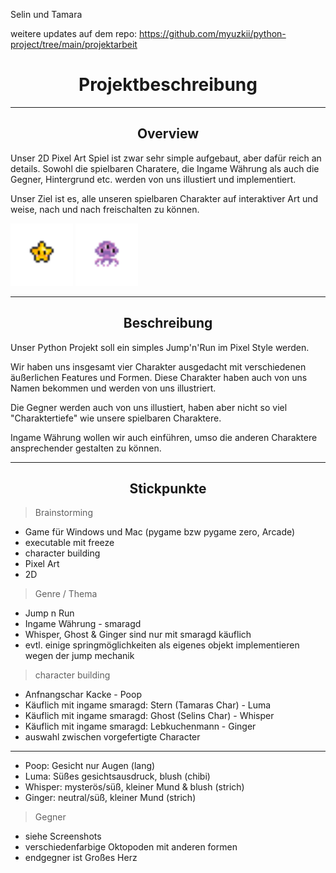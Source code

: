 
$\text{Selin \ und \ Tamara}$

weitere updates auf dem repo: https://github.com/myuzkii/python-project/tree/main/projektarbeit
# $$\text{Projektbeschreibung}$$
--------------------------------------------------------------------
## $$\text{Overview}$$

Unser 2D Pixel Art Spiel ist zwar sehr simple aufgebaut, aber dafür reich an details. Sowohl die spielbaren Charatere, die Ingame Währung als auch die Gegner, Hintergrund etc. werden von uns illustiert und implementiert. 

Unser Ziel ist es, alle unseren spielbaren Charakter auf interaktiver Art und weise, nach und nach freischalten zu können. 

<p align="left">
  <img src="projektarbeit/assets/luma1.png" height="100" width="100">
  <img src="projektarbeit/assets/oktar1.png" height="100" width="100">
</p>

--------------------------------------------------------------------
## $$\text{Beschreibung}$$
Unser Python Projekt soll ein simples Jump'n'Run im Pixel Style werden. 

Wir haben uns insgesamt vier Charakter ausgedacht mit verschiedenen äußerlichen Features und Formen. Diese Charakter haben auch von uns Namen bekommen und werden von uns illustriert. 

Die Gegner werden auch von uns illustiert, haben aber nicht so viel "Charaktertiefe" wie unsere spielbaren Charaktere. 

Ingame Währung wollen wir auch einführen, umso die anderen Charaktere ansprechender gestalten zu können. 

--------------------------------------------------------------------
## $$\text{Stickpunkte}$$
> $\text{Brainstorming}$
+ Game für Windows und Mac (pygame bzw pygame zero, Arcade)
+ executable mit freeze
+ character building
+ Pixel Art
+ 2D

> $\text{Genre / Thema}$
+ Jump n Run
+ Ingame Währung - smaragd
+ Whisper, Ghost & Ginger sind nur mit smaragd käuflich
+ evtl. einige springmöglichkeiten als eigenes objekt implementieren wegen der jump mechanik

> $\text{character building}$
+ Anfnangschar Kacke - Poop
+ Käuflich mit ingame smaragd: Stern (Tamaras Char) - Luma
+ Käuflich mit ingame smaragd: Ghost (Selins Char) - Whisper
+ Käuflich mit ingame smaragd: Lebkuchenmann - Ginger
+ auswahl zwischen vorgefertigte Character 
--------------------------------------------------------------------
+ Poop: Gesicht nur Augen (lang)
+ Luma: Süßes gesichtsausdruck, blush (chibi)
+ Whisper: mysterös/süß, kleiner Mund & blush (strich)
+ Ginger: neutral/süß, kleiner Mund (strich)
   
> $\text{Gegner}$
+ siehe Screenshots
+ verschiedenfarbige Oktopoden mit anderen formen
+ endgegner ist Großes Herz

